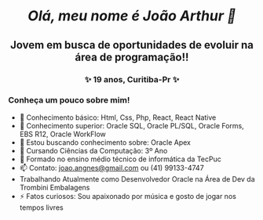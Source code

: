 ##  <h1 align = "center" fontface = "verdana"> <b> <i>  Olá, meu nome é João Arthur 👋 </b> </i> </h1> 


<h2 align = "center">  Jovem em busca de oportunidades de evoluir na área de programação!!</h2>

<h3 align="center" > ✨ 19 anos, Curitiba-Pr ✨ </h3>

<h3>Conheça um pouco sobre mim! </h3>

- 📕 Conhecimento básico: Html, Css, Php, React, React Native
- 📕 Conhecimento superior: Oracle SQL, Oracle PL/SQL, Oracle Forms, EBS R12, Oracle WorkFlow
- 🌱 Estou buscando conhecimento sobre: Oracle Apex
- 🧠 Cursando Ciências da Computação: 3º Ano 
- 🧠 Formado no ensino médio técnico de informática da TecPuc
- 📫 Contato: joao.angnes@gmail.com ou (41) 99133-4747
- Trabalhando Atualmente como Desenvolvedor Oracle na Área de Dev da Trombini Embalagens
- ⚡ Fatos curiosos: Sou apaixonado por música e gosto de jogar nos tempos livres

<!--
**joaoangnes/joaoangnes** is a ✨ _special_ ✨ repository because its `README.md` (this file) appears on your GitHub profile.

Here are some ideas to get you started:


-->
